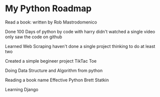 # My Python Roadmap
 Read a book: written by Rob Mastrodomenico
 
 Done 100 Days of python by code with harry 
 didn't watched a single video only saw the code on   github

 Learned Web Scraping haven't done a single project thinking to do at least two 

 Created a simple begineer project TikTac Toe

 Doing Data Structure and Algorithm from python

 Reading a book name Effective Python Brett Statkin

 Learning Django
 
